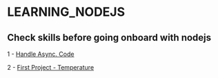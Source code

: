 # LEARNING_NODEJS

## Check skills before going onboard with nodejs

1 - [Handle Async. Code](https://github.com/ndjerrou/async_coding/tree/master)

2 - [First Project - Temperature](https://github.com/ndjerrou/1-temperature)
